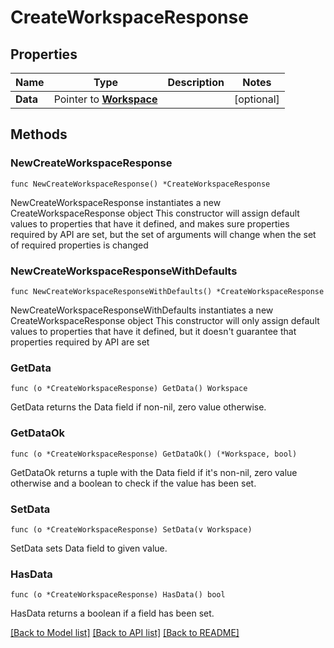 # CreateWorkspaceResponse

## Properties

Name | Type | Description | Notes
------------ | ------------- | ------------- | -------------
**Data** | Pointer to [**Workspace**](Workspace.md) |  | [optional] 

## Methods

### NewCreateWorkspaceResponse

`func NewCreateWorkspaceResponse() *CreateWorkspaceResponse`

NewCreateWorkspaceResponse instantiates a new CreateWorkspaceResponse object
This constructor will assign default values to properties that have it defined,
and makes sure properties required by API are set, but the set of arguments
will change when the set of required properties is changed

### NewCreateWorkspaceResponseWithDefaults

`func NewCreateWorkspaceResponseWithDefaults() *CreateWorkspaceResponse`

NewCreateWorkspaceResponseWithDefaults instantiates a new CreateWorkspaceResponse object
This constructor will only assign default values to properties that have it defined,
but it doesn't guarantee that properties required by API are set

### GetData

`func (o *CreateWorkspaceResponse) GetData() Workspace`

GetData returns the Data field if non-nil, zero value otherwise.

### GetDataOk

`func (o *CreateWorkspaceResponse) GetDataOk() (*Workspace, bool)`

GetDataOk returns a tuple with the Data field if it's non-nil, zero value otherwise
and a boolean to check if the value has been set.

### SetData

`func (o *CreateWorkspaceResponse) SetData(v Workspace)`

SetData sets Data field to given value.

### HasData

`func (o *CreateWorkspaceResponse) HasData() bool`

HasData returns a boolean if a field has been set.


[[Back to Model list]](../README.md#documentation-for-models) [[Back to API list]](../README.md#documentation-for-api-endpoints) [[Back to README]](../README.md)


